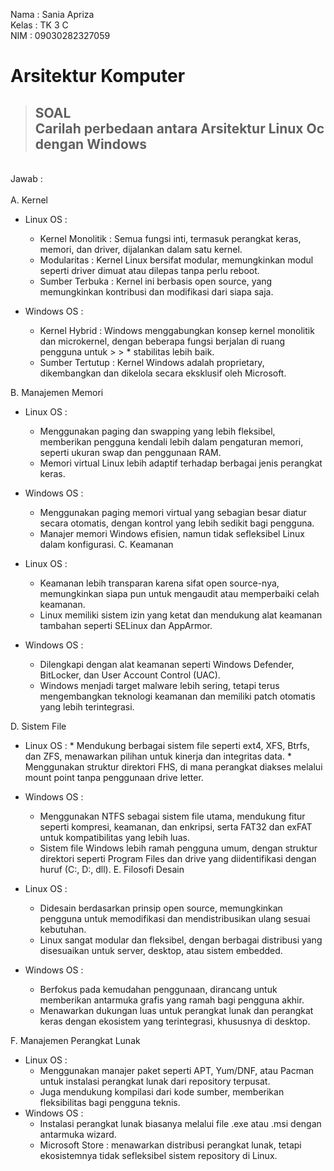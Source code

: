 Nama : Sania Apriza 
<br> Kelas : TK 3 C 
<br> NIM : 09030282327059 

# Arsitektur Komputer

> ## SOAL <br> Carilah perbedaan antara Arsitektur Linux Oc dengan  Windows 
<br> Jawab : 
<br><br>
A. Kernel 
   - Linux OS : 
     * Kernel Monolitik : Semua fungsi inti, termasuk perangkat keras, memori, dan driver, dijalankan dalam satu kernel.
     * Modularitas : Kernel Linux bersifat modular, memungkinkan modul seperti driver dimuat atau dilepas tanpa perlu reboot.
     * Sumber Terbuka : Kernel ini berbasis open source, yang memungkinkan kontribusi dan modifikasi dari siapa saja.

   - Windows OS : 
     * Kernel Hybrid : Windows menggabungkan konsep kernel monolitik dan microkernel, dengan beberapa fungsi berjalan di ruang pengguna untuk > > * stabilitas lebih baik.
     * Sumber Tertutup : Kernel Windows adalah proprietary, dikembangkan dan dikelola secara eksklusif oleh Microsoft.

B. Manajemen Memori
   - Linux OS :
     * Menggunakan paging dan swapping yang lebih fleksibel, memberikan pengguna kendali lebih dalam pengaturan memori, seperti ukuran swap dan penggunaan RAM.
     * Memori virtual Linux lebih adaptif terhadap berbagai jenis perangkat keras.

   - Windows OS :
     * Menggunakan paging memori virtual yang sebagian besar diatur secara otomatis, dengan kontrol yang lebih sedikit bagi pengguna.
     * Manajer memori Windows efisien, namun tidak sefleksibel Linux dalam konfigurasi.
C. Keamanan
   - Linux OS : 
     * Keamanan lebih transparan karena sifat open source-nya, memungkinkan siapa pun untuk mengaudit atau memperbaiki celah keamanan.
     * Linux memiliki sistem izin yang ketat dan mendukung alat keamanan tambahan seperti SELinux dan AppArmor.

   - Windows OS : 
     * Dilengkapi dengan alat keamanan seperti Windows Defender, BitLocker, dan User Account Control (UAC).
     * Windows menjadi target malware lebih sering, tetapi terus mengembangkan teknologi keamanan dan memiliki patch otomatis yang lebih terintegrasi.

D. Sistem File 
   -  Linux OS : 
     * Mendukung berbagai sistem file seperti ext4, XFS, Btrfs, dan ZFS, menawarkan pilihan untuk kinerja dan integritas data.
     * Menggunakan struktur direktori FHS, di mana perangkat diakses melalui mount point tanpa penggunaan drive letter.

   - Windows OS :
     * Menggunakan NTFS sebagai sistem file utama, mendukung fitur seperti kompresi, keamanan, dan enkripsi, serta FAT32 dan exFAT untuk kompatibilitas yang lebih luas.
     * Sistem file Windows lebih ramah pengguna umum, dengan struktur direktori seperti Program Files dan drive yang diidentifikasi dengan huruf (C:, D:, dll).
E. Filosofi Desain
   - Linux OS : 
     * Didesain berdasarkan prinsip open source, memungkinkan pengguna untuk memodifikasi dan mendistribusikan ulang sesuai kebutuhan.
     * Linux sangat modular dan fleksibel, dengan berbagai distribusi yang disesuaikan untuk server, desktop, atau sistem embedded.
 
   - Windows OS :
     * Berfokus pada kemudahan penggunaan, dirancang untuk memberikan antarmuka grafis yang ramah bagi pengguna akhir.
     * Menawarkan dukungan luas untuk perangkat lunak dan perangkat keras dengan ekosistem yang terintegrasi, khususnya di desktop.

F. Manajemen Perangkat Lunak
   - Linux OS :
     * Menggunakan manajer paket seperti APT, Yum/DNF, atau Pacman untuk instalasi perangkat lunak dari repository terpusat.
     * Juga mendukung kompilasi dari kode sumber, memberikan fleksibilitas bagi pengguna teknis.
   - Windows OS :
     * Instalasi perangkat lunak biasanya melalui file .exe atau .msi dengan antarmuka wizard.
     * Microsoft Store : menawarkan distribusi perangkat lunak, tetapi ekosistemnya tidak sefleksibel sistem repository di Linux.
